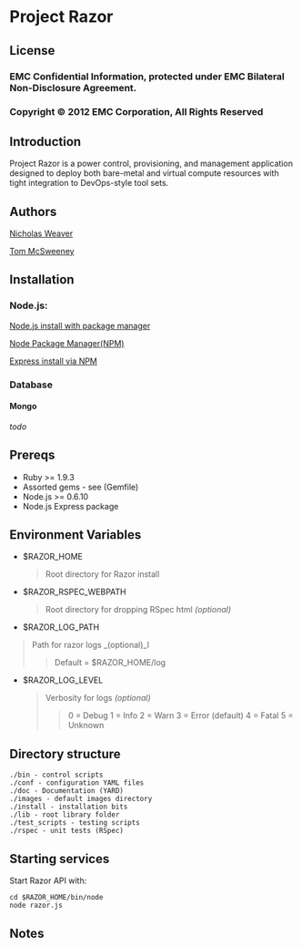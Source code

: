 # Project Razor

## License
### EMC Confidential Information, protected under EMC Bilateral Non-Disclosure Agreement.
### Copyright © 2012 EMC Corporation, All Rights Reserved

## Introduction

Project Razor is a power control, provisioning, and management application designed
to deploy both bare-metal and virtual compute resources with tight integration to
DevOps-style tool sets.

## Authors

[Nicholas Weaver](https://github.com/lynxbat)

[Tom McSweeney](https://github.com/tjmcs)

## Installation

### Node.js:
[Node.js install with package manager](https://github.com/joyent/node/wiki/Installing-Node.js-via-package-manager)

[Node Package Manager(NPM)](http://npmjs.org/)

[Express install via NPM](http://expressjs.com/guide.html)

### Database

#### Mongo

_todo_

## Prereqs

* Ruby >= 1.9.3
* Assorted gems - see (Gemfile)
* Node.js >= 0.6.10
* Node.js Express package
 

## Environment Variables
* $RAZOR_HOME
    >Root directory for Razor install

* $RAZOR_RSPEC_WEBPATH
    >Root directory for dropping RSpec html _(optional)_

* $RAZOR_LOG_PATH
>Path for razor logs _(optional)_l
>>Default = $RAZOR_HOME/log

* $RAZOR_LOG_LEVEL
    > Verbosity for logs _(optional)_
    >> 0 = Debug
    >> 1 = Info
    >> 2 = Warn
    >> 3 = Error (default)
    >> 4 = Fatal
    >> 5 = Unknown


## Directory structure
    ./bin - control scripts
    ./conf - configuration YAML files
    ./doc - Documentation (YARD)
    ./images - default images directory
    ./install - installation bits
    ./lib - root library folder
    ./test_scripts - testing scripts
    ./rspec - unit tests (RSpec)

## Starting services

Start Razor API with:

    cd $RAZOR_HOME/bin/node
    node razor.js


## Notes

